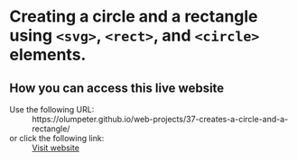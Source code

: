 # Creating a circle and a rectangle using <code>&lt;svg&gt;</code>, <code>&lt;rect&gt;</code>, and  <code>&lt;circle&gt;</code> elements.

## How you can access this live website

<dl>
  Use the following URL:
  <dd>
    https://olumpeter.github.io/web-projects/37-creates-a-circle-and-a-rectangle/
  </dd>
  or click the following link:
  <dd>
    <a href="https://olumpeter.github.io/web-projects/37-creates-a-circle-and-a-rectangle/">Visit website</a>
  </dd>
</dl>
